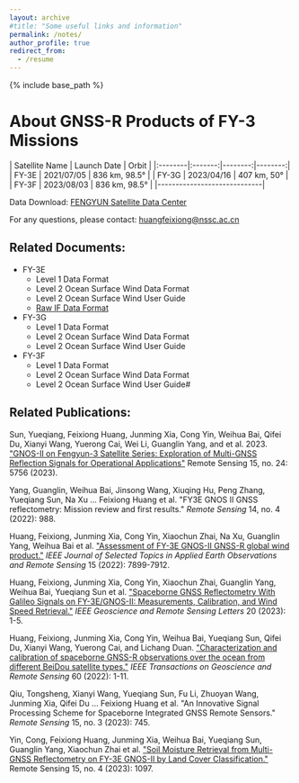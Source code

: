 ```yaml
---
layout: archive
#title: "Some useful links and information"
permalink: /notes/
author_profile: true
redirect_from:
  - /resume
---
```


{% include base_path %}

About GNSS-R Products of FY-3 Missions
======

| Satellite Name | Launch Date | Orbit | 
|:--------|:-------:|--------:|--------:|
| FY-3E   | 2021/07/05   | 836 km, 98.5°  | 
| FY-3G   | 2023/04/16   | 407 km, 50°    | 
| FY-3F   | 2023/08/03   | 836 km, 98.5°  | 
|-----------------------------|

Data Download: [FENGYUN Satellite Data Center](http://data.nsmc.org.cn/portalsite/default.aspx?currentculture=en-US)

For any questions, please contact: huangfeixiong@nssc.ac.cn

## Related Documents:
* FY-3E
  * Level 1 Data Format
  * Level 2 Ocean Surface Wind Data Format
  * Level 2 Ocean Surface Wind User Guide
  * [Raw IF Data Format](https://huang712.github.io/files/GNOS-II原始采样数据说明.pdf)
* FY-3G
  * Level 1 Data Format
  * Level 2 Ocean Surface Wind Data Format
  * Level 2 Ocean Surface Wind User Guide
* FY-3F
  * Level 1 Data Format
  * Level 2 Ocean Surface Wind Data Format
  * Level 2 Ocean Surface Wind User Guide#

## Related Publications:
Sun, Yueqiang, Feixiong Huang, Junming Xia, Cong Yin, Weihua Bai, Qifei Du, Xianyi Wang, Yuerong Cai, Wei Li, Guanglin Yang, and et al. 2023. ["GNOS-II on Fengyun-3 Satellite Series: Exploration of Multi-GNSS Reflection Signals for Operational Applications"](https://www.mdpi.com/2072-4292/15/24/5756) Remote Sensing 15, no. 24: 5756 (2023).

Yang, Guanglin, Weihua Bai, Jinsong Wang, Xiuqing Hu, Peng Zhang, Yueqiang Sun, Na Xu … Feixiong Huang et al. "FY3E GNOS II GNSS reflectometry: Mission review and first results." *Remote Sensing* 14, no. 4 (2022): 988.

Huang, Feixiong, Junming Xia, Cong Yin, Xiaochun Zhai, Na Xu, Guanglin Yang, Weihua Bai et al. ["Assessment of FY-3E GNOS-II GNSS-R global wind product."](https://ieeexplore.ieee.org/document/9882299) *IEEE Journal of Selected Topics in Applied Earth Observations and Remote Sensing* 15 (2022): 7899-7912.

Huang, Feixiong, Junming Xia, Cong Yin, Xiaochun Zhai, Guanglin Yang, Weihua Bai, Yueqiang Sun et al. ["Spaceborne GNSS Reflectometry With Galileo Signals on FY-3E/GNOS-II: Measurements, Calibration, and Wind Speed Retrieval."](http://ieeexplore.ieee.org/document/10034740) *IEEE Geoscience and Remote Sensing Letters* 20 (2023): 1-5.

Huang, Feixiong, Junming Xia, Cong Yin, Weihua Bai, Yueqiang Sun, Qifei Du, Xianyi Wang, Yuerong Cai, and Lichang Duan. ["Characterization and calibration of spaceborne GNSS-R observations over the ocean from different BeiDou satellite types."](https://ieeexplore.ieee.org/document/9963956) *IEEE Transactions on Geoscience and Remote Sensing* 60 (2022): 1-11.

Qiu, Tongsheng, Xianyi Wang, Yueqiang Sun, Fu Li, Zhuoyan Wang, Junming Xia, Qifei Du … Feixiong Huang et al. "An Innovative Signal Processing Scheme for Spaceborne Integrated GNSS Remote Sensors." *Remote Sensing* 15, no. 3 (2023): 745.

Yin, Cong, Feixiong Huang, Junming Xia, Weihua Bai, Yueqiang Sun, Guanglin Yang, Xiaochun Zhai et al. ["Soil Moisture Retrieval from Multi-GNSS Reflectometry on FY-3E GNOS-II by Land Cover Classification."](https://www.mdpi.com/2072-4292/15/4/1097) Remote Sensing 15, no. 4 (2023): 1097.